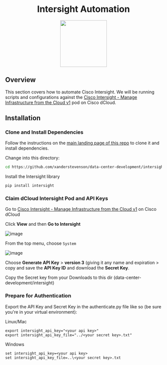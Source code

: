 <h1 align="center">Intersight Automation</h1>
<p align="center">
<img src="https://github.com/user-attachments/assets/009a7f04-4fb4-4537-8d24-7e6a06319a30" width="150">
</p>



## Overview

This section covers how to automate Cisco Intersight. We will be running scripts and configurations against the [Cisco Intersight - Manage Infrastructure from the Cloud v1](https://dcloud2-rtp.cisco.com/content/instantdemo/cisco-intersight-infrastructure-services) pod on Cisco dCloud.

## Installation

### Clone and Install Dependencies

Follow the instructions on the [main landing page of this repo](https://github.com/xanderstevenson/data-center-development/tree/main) to clone it and install dependencies.

Change into this directory:

```bash
cd https://github.com/xanderstevenson/data-center-development/intersight
```

Install the Intersight library

```bash
pip install intersight
```

### Claim dCloud Intersight Pod and API Keys

Go to [Cisco Intersight - Manage Infrastructure from the Cloud v1](https://dcloud2-rtp.cisco.com/content/instantdemo/cisco-intersight-infrastructure-services) on Cisco dCloud




Click **View** and then **Go to Intersight**

![image](https://github.com/user-attachments/assets/fb3394f8-c677-41a1-8b8e-157308f6d555)


From the top menu, choose `System`

![image](https://github.com/user-attachments/assets/cebef1ea-f554-4d05-bd88-0cb5a4242d8e)


Choose **Generate API Key** > **version 3** (giving it any name and expiration > copy and save the **API Key ID** and download the **Secret Key**.

Copy the Secret key from your Downloads to this dir (data-center-development/intersight)


### Prepare for Authentication


Export the API Key and Secret Key in the authenticate.py file like so (be sure you're in your virtual environment):

Linux/Mac
```
export intersight_api_key="<your api key>"
export intersight_api_key_file="../<your secret key>.txt"
```

Windows
```
set intersight_api_key=<your api key>
set intersight_api_key_file=..\<your secret key>.txt
```
